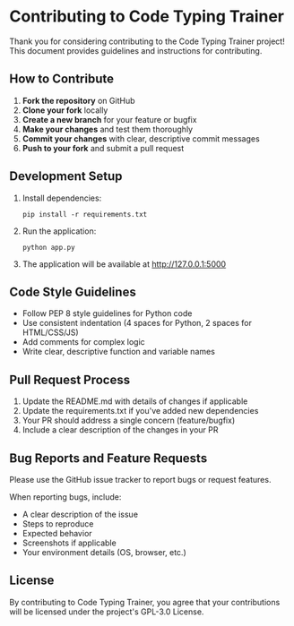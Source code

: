 # Contributing to Code Typing Trainer

Thank you for considering contributing to the Code Typing Trainer project! This document provides guidelines and instructions for contributing.

## How to Contribute

1. **Fork the repository** on GitHub
2. **Clone your fork** locally
3. **Create a new branch** for your feature or bugfix
4. **Make your changes** and test them thoroughly
5. **Commit your changes** with clear, descriptive commit messages
6. **Push to your fork** and submit a pull request

## Development Setup

1. Install dependencies:
   ```
   pip install -r requirements.txt
   ```

2. Run the application:
   ```
   python app.py
   ```

3. The application will be available at http://127.0.0.1:5000

## Code Style Guidelines

- Follow PEP 8 style guidelines for Python code
- Use consistent indentation (4 spaces for Python, 2 spaces for HTML/CSS/JS)
- Add comments for complex logic
- Write clear, descriptive function and variable names

## Pull Request Process

1. Update the README.md with details of changes if applicable
2. Update the requirements.txt if you've added new dependencies
3. Your PR should address a single concern (feature/bugfix)
4. Include a clear description of the changes in your PR

## Bug Reports and Feature Requests

Please use the GitHub issue tracker to report bugs or request features.

When reporting bugs, include:
- A clear description of the issue
- Steps to reproduce
- Expected behavior
- Screenshots if applicable
- Your environment details (OS, browser, etc.)

## License

By contributing to Code Typing Trainer, you agree that your contributions will be licensed under the project's GPL-3.0 License.
